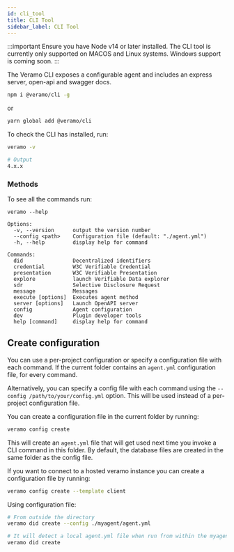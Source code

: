```yaml
---
id: cli_tool
title: CLI Tool
sidebar_label: CLI Tool
---
```


:::important Ensure you have Node v14 or later installed. The CLI tool is currently only supported on MACOS and Linux
systems. Windows support is coming soon.
:::

The Veramo CLI exposes a configurable agent and includes an express server, open-api and swagger docs.

```bash
npm i @veramo/cli -g
```

or

```bash
yarn global add @veramo/cli
```

To check the CLI has installed, run:

```bash
veramo -v

# Output
4.x.x
```

### Methods

To see all the commands run:

```
veramo --help

Options:
  -v, --version      output the version number
  --config <path>    Configuration file (default: "./agent.yml")
  -h, --help         display help for command

Commands:
  did                Decentralized identifiers
  credential         W3C Verifiable Credential
  presentation       W3C Verifiable Presentation
  explore            launch Verifiable Data explorer
  sdr                Selective Disclosure Request
  message            Messages
  execute [options]  Executes agent method
  server [options]   Launch OpenAPI server
  config             Agent configuration
  dev                Plugin developer tools
  help [command]     display help for command

```

## Create configuration

You can use a per-project configuration or specify a configuration file with each command. If the current folder
contains an `agent.yml` configuration file, for every command.

Alternatively, you can specify a config file with each command using the `--config /path/to/your/config.yml` option.
This will be used instead of a per-project configuration file.

You can create a configuration file in the current folder by running:

```bash
veramo config create
```

This will create an `agent.yml` file that will get used next time you invoke a CLI command in this folder. By default,
the database files are created in the same folder as the config file.

If you want to connect to a hosted veramo instance you can create a configuration file by running:

```bash
veramo config create --template client
```

Using configuration file:

```bash
# From outside the directory
veramo did create --config ./myagent/agent.yml

# It will detect a local agent.yml file when run from within the myagent directory
veramo did create
```
